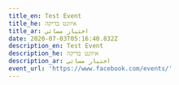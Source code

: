 ```yaml
---
title_en: Test Event
title_he: איוונט בדיקה
title_ar: اختبار مسائي
date: 2020-07-03T05:16:40.832Z
description_en: Test Event
description_he: איוונט בדיקה
description_ar: اختبار مسائي
event_url: 'https://www.facebook.com/events/'
---
```

